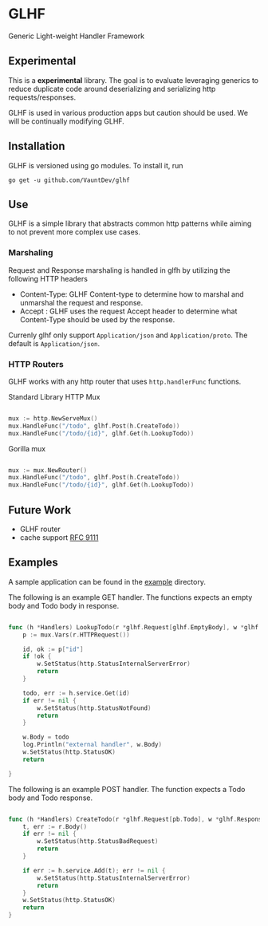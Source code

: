 # GLHF

Generic Light-weight Handler Framework

## Experimental

This is a **experimental** library. The goal is to evaluate leveraging generics to reduce duplicate code around deserializing and serializing http requests/responses.

GLHF is used in various production apps but caution should be used. We will be continually modifying GLHF.

## Installation

GLHF is versioned using go modules. To install it, run

`go get -u github.com/VauntDev/glhf`

## Use

GLHF is a simple library that abstracts common http patterns while aiming to not prevent more complex use cases.

### Marshaling

Request and Response marshaling is handled in glfh by utilizing the following HTTP headers

- Content-Type: GLHF Content-type to determine how to marshal and unmarshal the request and response.
- Accept : GLHF uses the request Accept header to determine what Content-Type should be used by the response.

Currenly glhf only support `Application/json` and `Application/proto`. The default is `Application/json`.

### HTTP Routers

GLHF works with any http router that uses `http.handlerFunc` functions.

Standard Library HTTP Mux

```go

mux := http.NewServeMux()
mux.HandleFunc("/todo", glhf.Post(h.CreateTodo))
mux.HandleFunc("/todo/{id}", glhf.Get(h.LookupTodo))

```

Gorilla mux

```go

mux := mux.NewRouter()
mux.HandleFunc("/todo", glhf.Post(h.CreateTodo))
mux.HandleFunc("/todo/{id}", glhf.Get(h.LookupTodo))

```

## Future Work

- GLHF router
- cache support [RFC 9111]( https://www.rfc-editor.org/rfc/rfc9111.html )

## Examples

A sample application can be found in the [example](./example/main.go) directory.

The following is an example GET handler. The functions expects an empty body and Todo body in response.

```go

func (h *Handlers) LookupTodo(r *glhf.Request[glhf.EmptyBody], w *glhf.Response[pb.Todo]) {
    p := mux.Vars(r.HTTPRequest())

    id, ok := p["id"]
    if !ok {
        w.SetStatus(http.StatusInternalServerError)
        return
    }

    todo, err := h.service.Get(id)
    if err != nil {
        w.SetStatus(http.StatusNotFound)
        return
    }

    w.Body = todo
    log.Println("external handler", w.Body)
    w.SetStatus(http.StatusOK)
    return

}
```

The following is an example POST handler. The function expects a Todo body and Todo response.

```go

func (h *Handlers) CreateTodo(r *glhf.Request[pb.Todo], w *glhf.Response[glhf.EmptyBody]) {
    t, err := r.Body()
    if err != nil {
        w.SetStatus(http.StatusBadRequest)
        return
    }

    if err := h.service.Add(t); err != nil {
        w.SetStatus(http.StatusInternalServerError)
        return
    }
    w.SetStatus(http.StatusOK)
    return
}
```
